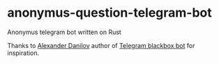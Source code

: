 # anonymus-question-telegram-bot
Anonymus telegram bot written on Rust

Thanks to [Alexander Danilov](https://gitlab.com/modos189) author of [
Telegram blackbox bot](https://gitlab.com/modos189/tg_blackbox_bot) for inspiration.